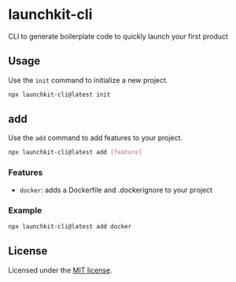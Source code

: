 # launchkit-cli

CLI to generate boilerplate code to quickly launch your first product

## Usage

Use the `init` command to initialize a new project.

```bash
npx launchkit-cli@latest init
```

## add

Use the `add` command to add features to your project.

```bash
npx launchkit-cli@latest add [feature]
```

### Features

- `docker`: adds a Dockerfile and .dockerignore to your project

### Example

```bash
npx launchkit-cli@latest add docker
```

## License

Licensed under the [MIT license](https://github.com/shadcn/ui/blob/main/LICENSE.md).
